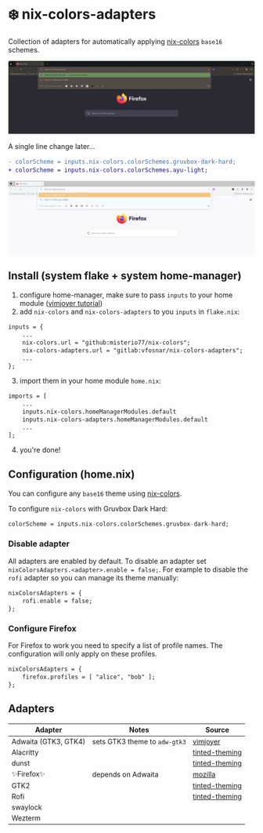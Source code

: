 # ❄️ nix-colors-adapters

Collection of adapters for automatically applying [nix-colors](https://github.com/Misterio77/nix-colors) `base16` schemes.

![Firefox with Gruvbox Dark theme](./images/firefox-gruvbox-dark.png)

A single line change later...
```diff
- colorScheme = inputs.nix-colors.colorSchemes.gruvbox-dark-hard;
+ colorScheme = inputs.nix-colors.colorSchemes.ayu-light;
```

![Firefox with Ayu Light theme](./images/firefox-ayu-light.png)

## Install (system flake + system home-manager)

1. configure home-manager, make sure to pass `inputs` to your home module ([vimjoyer tutorial](https://www.youtube.com/watch?v=FcC2dzecovw))
2. add `nix-colors` and `nix-colors-adapters` to you `inputs` in `flake.nix`:
```
inputs = {
    ...
    nix-colors.url = "github:misterio77/nix-colors";
    nix-colors-adapters.url = "gitlab:vfosnar/nix-colors-adapters";
    ...
};
```
3. import them in your home module `home.nix`:
```
imports = [
    ...
    inputs.nix-colors.homeManagerModules.default
    inputs.nix-colors-adapters.homeManagerModules.default
    ...
];
```
4. you're done!

## Configuration (home.nix)

You can configure any `base16` theme using [nix-colors](https://github.com/Misterio77/nix-colors).

To configure `nix-colors` with Gruvbox Dark Hard:
```nix
colorScheme = inputs.nix-colors.colorSchemes.gruvbox-dark-hard;
```

### Disable adapter

All adapters are enabled by default. To disable an adapter set `nixColorsAdapters.<adapter>.enable = false;`. For example to disable the `rofi` adapter so you can manage its theme manually:
```
nixColorsAdapters = {
    rofi.enable = false;
};
```

### Configure Firefox
For Firefox to work you need to specify a list of profile names. The configuration will only apply on these profiles.
```
nixColorsAdapters = {
    firefox.profiles = [ "alice", "bob" ];
};
```

## Adapters

| Adapter              | Notes                         | Source                                                                                                                                         |
| -------------------- | ----------------------------- | ---------------------------------------------------------------------------------------------------------------------------------------------- |
| Adwaita (GTK3, GTK4) | sets GTK3 theme to `adw-gtk3` | [vimjoyer](https://github.com/vimjoyer/nixconf/blob/8bdeb4a3119adda168e6fb489a5e380d8eed91de/homeManagerModules/features/gtk/default.nix)      |
| Alacritty            |                               | [tinted-theming](https://github.com/aarowill/base16-alacritty/blob/c95c200b3af739708455a03b5d185d3d2d263c6e/templates/default-256.mustache)    |
| dunst                |                               | [tinted-theming](https://github.com/tinted-theming/base16-dunst/blob/0379826aad4fbb6f39305920be232195d3cc80f4/templates/default.mustache)      |
| ✨Firefox✨            | depends on Adwaita            | [mozilla](https://searchfox.org/mozilla-central/rev/66ce9f5cbc6578f4fb7b5e0181b6c234ad40d558/toolkit/modules/LightweightThemeConsumer.sys.mjs) |
| GTK2                 |                               | [tinted-theming](https://github.com/dawikur/base16-gtk2/blob/4e43875501dc7c6366296b4393268cb4a8c2d223/templates/schemes.mustache)              |
| Rofi                 |                               | [tinted-theming](https://github.com/tinted-theming/base16-rofi/blob/806c5bb7703a24acf551f7ffe9393fe3dd25fd67/templates/default.mustache)       |
| swaylock             |                               |                                                                                                                                                |
| Wezterm              |                               |                                                                                                                                                |

